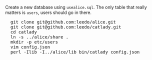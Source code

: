 Create a new database using `usealice.sql`. The only table
that really matters is `users`, users should go in there.

<pre>
  git clone git@github.com:leedo/alice.git
  git clone git@github.com:leedo/catlady.git
  cd catlady
  ln -s ../alice/share .
  mkdir -p etc/users
  vim config.json
  perl -Ilib -I../alice/lib bin/catlady config.json
</pre>
